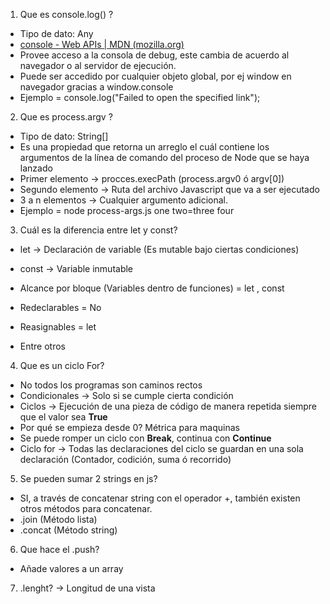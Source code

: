 1. Que es console.log() ?
- Tipo de dato: Any
- [console - Web APIs | MDN (mozilla.org)](https://developer.mozilla.org/en-US/docs/Web/API/console)
- Provee acceso a la consola de debug, este cambia de acuerdo al navegador o al servidor de ejecución.
- Puede ser accedido por cualquier objeto global, por ej window en navegador  gracias a window.console
- Ejemplo =  console.log("Failed to open the specified link");

2. Que es process.argv ?
- Tipo de dato: String[]
- Es una propiedad que retorna un arreglo el cuál contiene los argumentos de la línea de comando del proceso de Node que se haya lanzado
- Primer elemento -> procces.execPath (process.argv0 ó argv[0])
- Segundo elemento -> Ruta del archivo Javascript que va a ser ejecutado
- 3 a n elementos -> Cualquier argumento adicional.
- Ejemplo = node process-args.js one two=three four

3. Cuál es la diferencia entre let y const?
- let -> Declaración de variable (Es mutable bajo ciertas condiciones)
- const -> Variable inmutable

- Alcance por bloque (Variables dentro de funciones) = let , const 
- Redeclarables  = No
- Reasignables = let
- Entre otros

4. Que es un ciclo For?
- No todos los programas son caminos rectos
- Condicionales -> Solo si se cumple cierta condición
- Ciclos -> Ejecución de una pieza de código de manera repetida siempre que el valor sea **True**
- Por qué se empieza desde 0? Métrica para maquinas
- Se puede romper un ciclo con **Break**, continua con **Continue**
- Ciclo for -> Todas las declaraciones del ciclo se guardan en una sola declaración (Contador, codición, suma ó recorrido)

5. Se pueden sumar 2 strings en js?
- SI, a través de concatenar string con el operador +, también existen otros métodos para concatenar.
- .join (Método lista)
- .concat (Método string)

6. Que hace el .push?
- Añade valores a un array

7. .lenght? -> Longitud de una vista